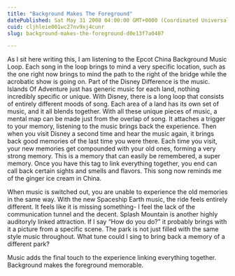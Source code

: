 ```yaml
---
title: "Background Makes The Foreground"
datePublished: Sat May 31 2008 04:00:00 GMT+0000 (Coordinated Universal Time)
cuid: cljhleie001wc27nv9xj4cunr
slug: background-makes-the-foreground-d0e13f7a0407

---
```


As I sit here writing this, I am listening to the Epcot China Background Music Loop. Each song in the loop brings to mind a very specific location, such as the one right now brings to mind the path to the right of the bridge while the acrobatic show is going on. Part of the Disney Difference is the music. Islands Of Adventure just has generic music for each land, nothing incredibly specific or unique. With Disney, there is a long loop that consists of entirely different moods of song. Each area of a land has its own set of music, and it all blends together. With all these unique pieces of music, a mental map can be made just from the overlap of song. It attaches a trigger to your memory, listening to the music brings back the experience. Then when you visit Disney a second time and hear the music again, it brings back good memories of the last time you were there. Each time you visit, your new memories get compounded with your old ones, forming a very strong memory. This is a memory that can easily be remembered, a super memory. Once you have this tag to link everything together, you end can call back certain sights and smells and flavors. This song now reminds me of the ginger ice cream in China.

When music is switched out, you are unable to experience the old memories in the same way. With the new Spaceship Earth music, the ride feels entirely different. It feels like it is missing something- I feel the lack of the communication tunnel and the decent. Splash Mountain is another highly auditoryly linked attraction. If I say “How do you do?” it probably brings with it a picture from a specific scene. The park is not just filled with the same style music throughout. What tune could I sing to bring back a memory of a different park?

Music adds the final touch to the experience linking everything together. Background makes the foreground memorable.
